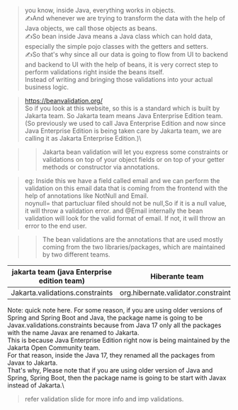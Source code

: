 >you know, inside Java, everything works in objects.\
✍️And whenever we are trying to transform the data with the help of Java objects, we call those objects
as beans.\
✍️So bean inside Java means a Java class which can hold data, especially the simple pojo classes with
the getters and setters.\
✍️So that's why since all our data is going to flow from UI to backend and backend to UI with the help
of beans, it is very correct step to perform validations right inside the beans itself.\
Instead of writing and bringing those validations into your actual business logic.
 
> https://beanvalidation.org/     \
> So if you look at this website, so this is a standard which is built by Jakarta team.
So Jakarta team means Java Enterprise Edition team.(So previously we used to call Java Enterprise Edition and now since Java Enterprise Edition is being
taken care by Jakarta team, we are calling it as Jakarta Enterprise Edition.)\

> > Jakarta bean validation will let you express some constraints or validations
on top of your object fields or on top of your getter methods or constructor via annotations.

>eg: Inside this we have a field called email and we can perform the validation on this email data that is
coming from the frontend with the help of annotations like NotNull and Email.\
> noynull= that partucluar filed should not be null,So if it is a null value, it will throw a validation error. and @Email internally the bean validation
will look for the valid format of email. If not, it will throw an error to the end user.

>>The bean validations are the annotations that are used mostly coming from the two libraries/packages, which are maintained by two different teams.
> 
| jakarta team (java Enterprise edition team) | Hiberante team                      |
|---------------------------------------------|-------------------------------------|
|Jakarta.validations.constraints              | org.hibernate.validator.constraints |

Note:  quick note here.
For some reason, if you are using older versions of Spring and Spring Boot and Java, the package name
is going to be Javax.validations.constraints because from Java 17 only all the packages with
the name Javax are renamed to Jakarta.\
This is because Java Enterprise Edition right now is being maintained by the Jakarta Open Community
team.\
For that reason, inside the Java 17, they renamed all the packages from Javax to Jakarta.\
That's why,
Please note that if you are using older version of Java and Spring, Spring Boot, then the package name
is going to be start with Javax instead of Jakarta.\


>refer validation slide for more info and imp validations.








